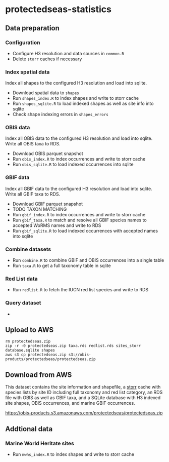 # protectedseas-statistics

## Data preparation

### Configuration

- Configure H3 resolution and data sources in `common.R`
- Delete `storr` caches if necessary

### Index spatial data

Index all shapes to the configured H3 resolution and load into sqlite.

- Download spatial data to `shapes`
- Run `shapes_index.R` to index shapes and write to storr cache
- Run `shapes_sqlite.R` to load indexed shapes as well as site info into sqlite
- Check shape indexing errors in `shapes_errors`

### OBIS data

Index all OBIS data to the configured H3 resolution and load into sqlite. Write all OBIS taxa to RDS.

- Download OBIS parquet snapshot
- Run `obis_index.R` to index occurrences and write to storr cache
- Run `obis_sqlite.R` to load indexed occurrences into sqlite

### GBIF data

Index all GBIF data to the configured H3 resolution and load into sqlite. Write all GBIF taxa to RDS.

- Download GBIF parquet snapshot
- TODO TAXON MATCHING
- Run `gbif_index.R` to index occurrences and write to storr cache
- Run `gbif_taxa.R` to match and resolve all GBIF species names to accepted WoRMS names and write to RDS
- Run `gbif_sqlite.R` to load indexed occurrences with accepted names into sqlite

### Combine datasets

- Run `combine.R` to combine GBIF and OBIS occurrences into a single table
- Run `taxa.R` to get a full taxonomy table in sqlite

### Red List data

- Run `redlist.R` to fetch the IUCN red list species and write to RDS

### Query dataset

- ~~~Run `query.R`~~~

## Upload to AWS

```
rm protectedseas.zip
zip -r -0 protectedseas.zip taxa.rds redlist.rds sites_storr database.sqlite shapes
aws s3 cp protectedseas.zip s3://obis-products/protectedseas/protectedseas.zip
```

## Download from AWS

This dataset contains the site information and shapefile, a [storr](https://richfitz.github.io/storr/articles/storr.html) cache with species lists by site ID including full taxonomy and red list category, an RDS file with OBIS as well as GBIF taxa, and a SQLite database with H3 indexed site shapes, OBIS occurrences, and marine GBIF occurrences.

https://obis-products.s3.amazonaws.com/protectedseas/protectedseas.zip

## Addtional data

### Marine World Heritate sites

- Run `mwhs_index.R` to index shapes and write to storr cache



